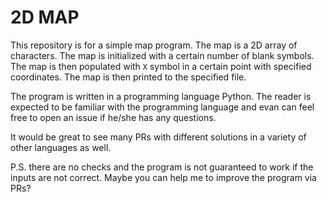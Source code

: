# 2D MAP

This repository is for a simple map program. The map is a 2D array of characters. The map is initialized with a certain number of blank symbols. The map is then populated with `X` symbol in a certain point with specified coordinates. The map is then printed to the specified file.

The program is written in a programming language Python. The reader is expected to be familiar with the programming language and evan can feel free to open an issue if he/she has any questions.

It would be great to see many PRs with different solutions in a variety of other languages as well.

P.S. there are no checks and the program is not guaranteed to work if the inputs are not correct. Maybe you can help me to improve the program via PRs?
